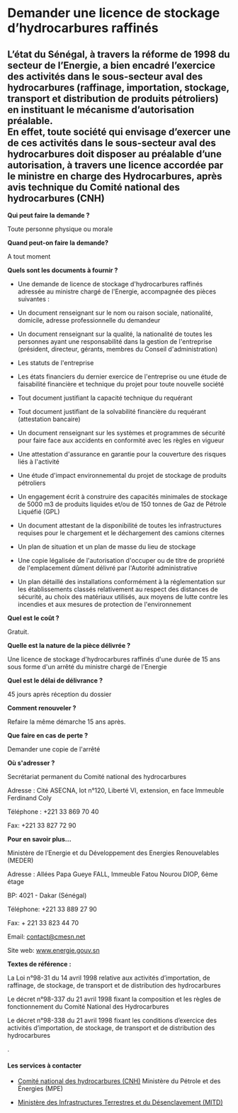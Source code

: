 # Demander une licence de stockage d’hydrocarbures raffinés

L’état du Sénégal, à travers la réforme de 1998 du secteur de l’Energie, a bien encadré l’exercice des activités dans le sous-secteur aval des hydrocarbures (raffinage, importation, stockage, transport et distribution de produits pétroliers) en instituant le mécanisme d’autorisation préalable.  
En effet, toute société qui envisage d’exercer une de ces activités dans le sous-secteur aval des hydrocarbures doit disposer au préalable d’une autorisation, à travers une licence accordée par le ministre en charge des Hydrocarbures, après avis technique du Comité national des hydrocarbures (CNH)
-------------------------------------------------------------------------------------------------------------------------------------------------------------------------------------------------------------------------------------------------------------------------------------------------------------------------------------------------------------------------------------------------------------------------------------------------------------------------------------------------------------------------------------------------------------------------------------------------------------------

**Qui peut faire la demande ?**

Toute personne physique ou morale

**Quand peut-on faire la demande?**

A tout moment

**Quels sont les documents à fournir ?**

*   Une demande de licence de stockage d'hydrocarbures raffinés adressée au ministre chargé de l'Energie, accompagnée des pièces suivantes :
*   Un document renseignant sur le nom ou raison sociale, nationalité, domicile, adresse professionnelle du demandeur 
*   Un document renseignant sur la qualité, la nationalité de toutes les personnes ayant une responsabilité dans la gestion de l'entreprise (président, directeur, gérants, membres du Conseil d'administration) 
*   Les statuts de l'entreprise 
*   Les états financiers du dernier exercice de l'entreprise ou une étude de faisabilité financière et technique du projet pour toute nouvelle société
*   Tout document justifiant la capacité technique du requérant 
*   Tout document justifiant de la solvabilité financière du requérant (attestation bancaire) 
*   Un document renseignant sur les systèmes et programmes de sécurité pour faire face aux accidents en conformité avec les règles en vigueur  
    
*   Une attestation d'assurance en garantie pour la couverture des risques liés à l'activité 
*   Une étude d'impact environnemental du projet de stockage de produits pétroliers
*   Un engagement écrit à construire des capacités minimales de stockage de 5000 m3 de produits liquides et/ou de 150 tonnes de Gaz de Pétrole Liquéfié (GPL) 
*   Un document attestant de la disponibilité de toutes les infrastructures requises pour le chargement et le déchargement des camions citernes 
*   Un plan de situation et un plan de masse du lieu de stockage 
*   Une copie légalisée de l'autorisation d'occuper ou de titre de propriété de l'emplacement dûment délivré par l'Autorité administrative 
*   Un plan détaillé des installations conformément à la réglementation sur les établissements classés relativement au respect des distances de sécurité, au choix des matériaux utilisés, aux moyens de lutte contre les incendies et aux mesures de protection de l'environnement

**Quel est le coût ?**

Gratuit.

**Quelle est la nature de la pièce délivrée ?**

Une licence de stockage d'hydrocarbures raffinés d'une durée de 15 ans sous forme d'un arrêté du ministre chargé de l'Energie

**Quel est le délai de délivrance ?**

45 jours après réception du dossier

**Comment renouveler ?**

Refaire la même démarche 15 ans après.

**Que faire en cas de perte ?**

Demander une copie de l'arrêté

**Où s'adresser ?**        

Secrétariat permanent du Comité national des hydrocarbures

Adresse : Cité ASECNA, lot n°120, Liberté VI, extension, en face Immeuble Ferdinand Coly

Téléphone : +221 33 869 70 40  

Fax: +221 33 827 72 90

**Pour en savoir plus...** 

Ministère de l’Energie et du Développement des Energies Renouvelables (MEDER)

Adresse : Allées Papa Gueye FALL, Immeuble Fatou Nourou DIOP, 6ème étage   

BP: 4021 - Dakar (Sénégal)

Téléphone: +221 33 889 27 90     

Fax: + 221 33 823 44 70

Email: [contact@cmesn.net](../../../services/contactcmesnnet.md) 

Site web: www.energie.gouv.sn

**Textes de référence :**

La Loi n°98-31 du 14 avril 1998 relative aux activités d’importation, de raffinage, de stockage, de transport et de distribution des hydrocarbures 

Le décret n°98-337 du 21 avril 1998 fixant la composition et les règles de fonctionnement du Comité National des Hydrocarbures

Le décret n°98-338 du 21 avril 1998 fixant les conditions d’exercice des activités d’importation, de stockage, de transport et de distribution des hydrocarbures

.

#### Les services à contacter

*   [Comité national des hydrocarbures (CNH)](../../../services/comite-national-des-hydrocarbures-cnh.md) Ministère du Pétrole et des Énergies (MPE)  
    
*   [Ministère des Infrastructures Terrestres et du Désenclavement (MITD)](../../../services/ministere-des-infrastructures-terrestres-et-du-desenclavement-mitd.md)